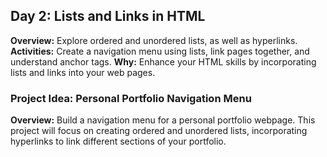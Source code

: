 ## Day 2: Lists and Links in HTML
**Overview:** Explore ordered and unordered lists, as well as hyperlinks.
**Activities:** Create a navigation menu using lists, link pages together, and understand anchor tags.
**Why:** Enhance your HTML skills by incorporating lists and links into your web pages.

### Project Idea: Personal Portfolio Navigation Menu

**Overview:** Build a navigation menu for a personal portfolio webpage. This project will focus on creating ordered and unordered lists, incorporating hyperlinks to link different sections of your portfolio.